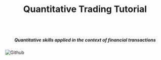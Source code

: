 <h1 align="center">Quantitative Trading Tutorial</h1>

<br><br>
<h5 align="center">Quantitative skills applied in the context of financial transactions
</h5>

![Github](https://images.unsplash.com/photo-1611974789855-9c2a0a7236a3?ixid=MXwxMjA3fDB8MHxwaG90by1wYWdlfHx8fGVufDB8fHw%3D&ixlib=rb-1.2.1&auto=format&fit=crop&w=1050&q=80)
